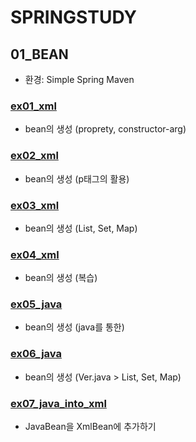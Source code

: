 # SPRINGSTUDY
## 01_BEAN
* 환경: Simple Spring Maven
### [ex01_xml](https://github.com/DAnomaly/ITKOREA_SpringFramework_SPRINGSTUDY/tree/main/01_BEAN/src/main/java/ex01_xml)
* bean의 생성 (proprety, constructor-arg)
### [ex02_xml](https://github.com/DAnomaly/ITKOREA_SpringFramework_SPRINGSTUDY/tree/main/01_BEAN/src/main/java/ex02_xml)
* bean의 생성 (p태그의 활용)
### [ex03_xml](https://github.com/DAnomaly/ITKOREA_SpringFramework_SPRINGSTUDY/tree/main/01_BEAN/src/main/java/ex03_xml)
* bean의 생성 (List, Set, Map)
### [ex04_xml](https://github.com/DAnomaly/ITKOREA_SpringFramework_SPRINGSTUDY/tree/main/01_BEAN/src/main/java/ex04_xml)
* bean의 생성 (복습)
### [ex05_java](https://github.com/DAnomaly/ITKOREA_SpringFramework_SPRINGSTUDY/tree/main/01_BEAN/src/main/java/ex05_java)
* bean의 생성 (java를 통한)
### [ex06_java](https://github.com/DAnomaly/ITKOREA_SpringFramework_SPRINGSTUDY/tree/main/01_BEAN/src/main/java/ex06_java)
* bean의 생성 (Ver.java > List, Set, Map)
### [ex07_java_into_xml](https://github.com/DAnomaly/ITKOREA_SpringFramework_SPRINGSTUDY/tree/main/01_BEAN/src/main/java/ex07_java_into_xml)
* JavaBean을 XmlBean에 추가하기